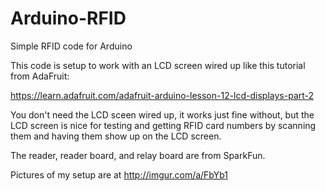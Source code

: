 # Arduino-RFID
Simple RFID code for Arduino

This code is setup to work with an LCD screen wired up like this tutorial from AdaFruit:

https://learn.adafruit.com/adafruit-arduino-lesson-12-lcd-displays-part-2

You don't need the LCD sceen wired up, it works just fine without, but the LCD screen is nice for testing and getting RFID card numbers by scanning them and having them show up on the LCD screen.

The reader, reader board, and relay board are from SparkFun.

Pictures of my setup are at http://imgur.com/a/FbYb1
